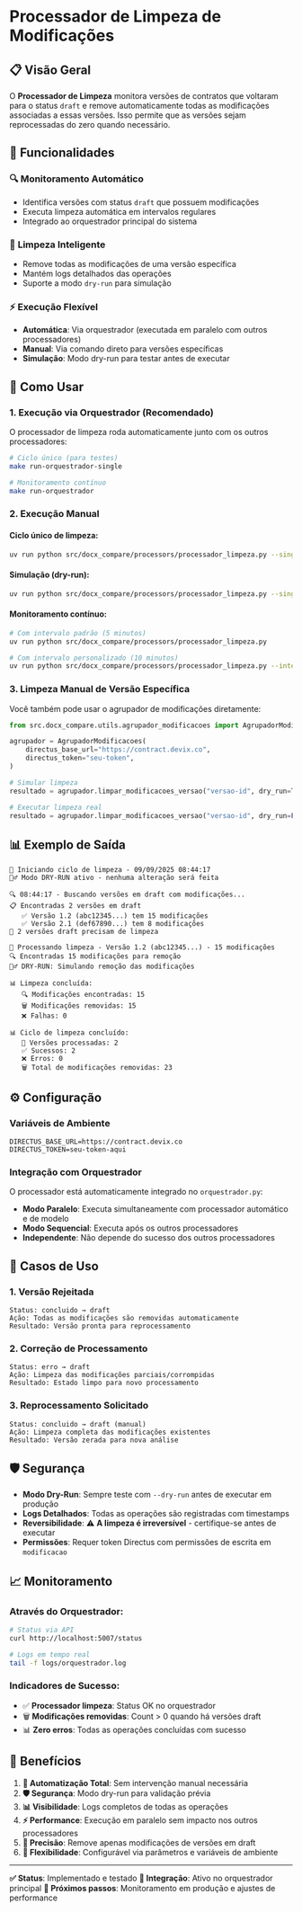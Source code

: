 # Processador de Limpeza de Modificações

## 📋 Visão Geral

O **Processador de Limpeza** monitora versões de contratos que voltaram para o status `draft` e remove automaticamente todas as modificações associadas a essas versões. Isso permite que as versões sejam reprocessadas do zero quando necessário.

## 🎯 Funcionalidades

### 🔍 **Monitoramento Automático**

- Identifica versões com status `draft` que possuem modificações
- Executa limpeza automática em intervalos regulares
- Integrado ao orquestrador principal do sistema

### 🧹 **Limpeza Inteligente**

- Remove todas as modificações de uma versão específica
- Mantém logs detalhados das operações
- Suporte a modo `dry-run` para simulação

### ⚡ **Execução Flexível**

- **Automática**: Via orquestrador (executada em paralelo com outros processadores)
- **Manual**: Via comando direto para versões específicas
- **Simulação**: Modo dry-run para testar antes de executar

## 🚀 Como Usar

### 1. **Execução via Orquestrador (Recomendado)**

O processador de limpeza roda automaticamente junto com os outros processadores:

```bash
# Ciclo único (para testes)
make run-orquestrador-single

# Monitoramento contínuo
make run-orquestrador
```

### 2. **Execução Manual**

#### Ciclo único de limpeza:

```bash
uv run python src/docx_compare/processors/processador_limpeza.py --single-run
```

#### Simulação (dry-run):

```bash
uv run python src/docx_compare/processors/processador_limpeza.py --single-run --dry-run
```

#### Monitoramento contínuo:

```bash
# Com intervalo padrão (5 minutos)
uv run python src/docx_compare/processors/processador_limpeza.py

# Com intervalo personalizado (10 minutos)
uv run python src/docx_compare/processors/processador_limpeza.py --intervalo 600
```

### 3. **Limpeza Manual de Versão Específica**

Você também pode usar o agrupador de modificações diretamente:

```python
from src.docx_compare.utils.agrupador_modificacoes import AgrupadorModificacoes

agrupador = AgrupadorModificacoes(
    directus_base_url="https://contract.devix.co",
    directus_token="seu-token",
)

# Simular limpeza
resultado = agrupador.limpar_modificacoes_versao("versao-id", dry_run=True)

# Executar limpeza real
resultado = agrupador.limpar_modificacoes_versao("versao-id", dry_run=False)
```

## 📊 Exemplo de Saída

```
🚀 Iniciando ciclo de limpeza - 09/09/2025 08:44:17
🏃‍♂️ Modo DRY-RUN ativo - nenhuma alteração será feita

🔍 08:44:17 - Buscando versões em draft com modificações...
📋 Encontradas 2 versões em draft
   ✅ Versão 1.2 (abc12345...) tem 15 modificações
   ✅ Versão 2.1 (def67890...) tem 8 modificações
🎯 2 versões draft precisam de limpeza

🧹 Processando limpeza - Versão 1.2 (abc12345...) - 15 modificações
🔍 Encontradas 15 modificações para remoção
🏃‍♂️ DRY-RUN: Simulando remoção das modificações

📊 Limpeza concluída:
   🔍 Modificações encontradas: 15
   🗑️ Modificações removidas: 15
   ❌ Falhas: 0

📊 Ciclo de limpeza concluído:
   📝 Versões processadas: 2
   ✅ Sucessos: 2
   ❌ Erros: 0
   🗑️ Total de modificações removidas: 23
```

## ⚙️ Configuração

### Variáveis de Ambiente

```env
DIRECTUS_BASE_URL=https://contract.devix.co
DIRECTUS_TOKEN=seu-token-aqui
```

### Integração com Orquestrador

O processador está automaticamente integrado no `orquestrador.py`:

- **Modo Paralelo**: Executa simultaneamente com processador automático e de modelo
- **Modo Sequencial**: Executa após os outros processadores
- **Independente**: Não depende do sucesso dos outros processadores

## 🔧 Casos de Uso

### 1. **Versão Rejeitada**

```
Status: concluido → draft
Ação: Todas as modificações são removidas automaticamente
Resultado: Versão pronta para reprocessamento
```

### 2. **Correção de Processamento**

```
Status: erro → draft
Ação: Limpeza das modificações parciais/corrompidas
Resultado: Estado limpo para novo processamento
```

### 3. **Reprocessamento Solicitado**

```
Status: concluido → draft (manual)
Ação: Limpeza completa das modificações existentes
Resultado: Versão zerada para nova análise
```

## 🛡️ Segurança

- **Modo Dry-Run**: Sempre teste com `--dry-run` antes de executar em produção
- **Logs Detalhados**: Todas as operações são registradas com timestamps
- **Reversibilidade**: ⚠️ **A limpeza é irreversível** - certifique-se antes de executar
- **Permissões**: Requer token Directus com permissões de escrita em `modificacao`

## 📈 Monitoramento

### Através do Orquestrador:

```bash
# Status via API
curl http://localhost:5007/status

# Logs em tempo real
tail -f logs/orquestrador.log
```

### Indicadores de Sucesso:

- ✅ **Processador limpeza**: Status OK no orquestrador
- 🗑️ **Modificações removidas**: Count > 0 quando há versões draft
- 📊 **Zero erros**: Todas as operações concluídas com sucesso

## 🎉 Benefícios

1. **🔄 Automatização Total**: Sem intervenção manual necessária
2. **🛡️ Segurança**: Modo dry-run para validação prévia
3. **📊 Visibilidade**: Logs completos de todas as operações
4. **⚡ Performance**: Execução em paralelo sem impacto nos outros processadores
5. **🎯 Precisão**: Remove apenas modificações de versões em draft
6. **🔧 Flexibilidade**: Configurável via parâmetros e variáveis de ambiente

---

**✅ Status**: Implementado e testado
**🔗 Integração**: Ativo no orquestrador principal
**🎯 Próximos passos**: Monitoramento em produção e ajustes de performance
